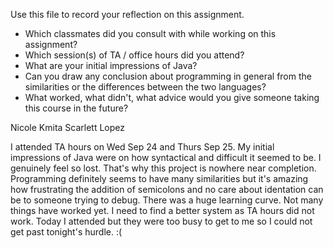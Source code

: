 Use this file to record your reflection on this assignment.

- Which classmates did you consult with while working on this assignment?
- Which session(s) of TA / office hours did you attend?
- What are your initial impressions of Java? 
- Can you draw any conclusion about programming in general from the similarities or the differences between the two languages? 
- What worked, what didn't, what advice would you give someone taking this course in the future?

Nicole Kmita
Scarlett Lopez

I attended TA hours on Wed Sep 24 and Thurs Sep 25.
My initial impressions of Java were on how syntactical and difficult it seemed to be. I genuinely feel so lost. That's why this project is nowhere near completion.
Programming definitely seems to have many similarities but it's amazing how frustrating the addition of semicolons and no care about identation can be to someone trying to debug. There was a huge learning curve.
Not many things have worked yet. I need to find a better system as TA hours did not work. Today I attended but they were too busy to get to me so I could not get past tonight's hurdle. :(